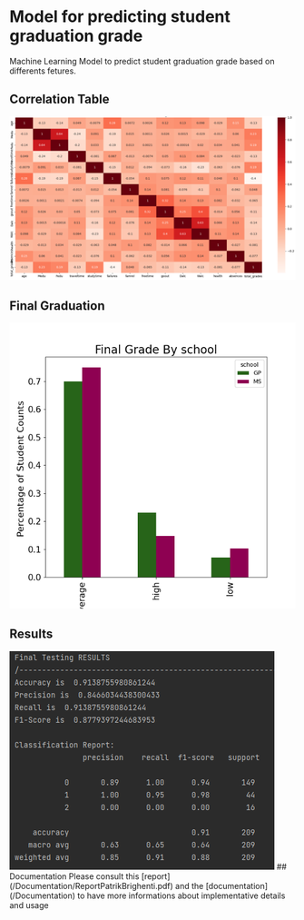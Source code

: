 # Model for predicting student graduation grade
Machine Learning Model to predict student graduation grade based on differents fetures.

## Correlation Table
<img src="/Documentation/Grafici/Figure_2_CorrelationHeatMap.png">

## Final Graduation
<img src="/Documentation/Grafici/Figure_3_FinalGradeSchool.png">

## Results
<img src="/Documentation/Grafici/Risultato.PNG">
## Documentation
Please consult this [report](/Documentation/ReportPatrikBrighenti.pdf) and the [documentation](/Documentation) to have more informations about implementative details and usage

